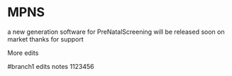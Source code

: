 # MPNS 

a new generation software for PreNatalScreening
will be released soon on market 
thanks for support

More edits

#branch1 edits notes
1123456

